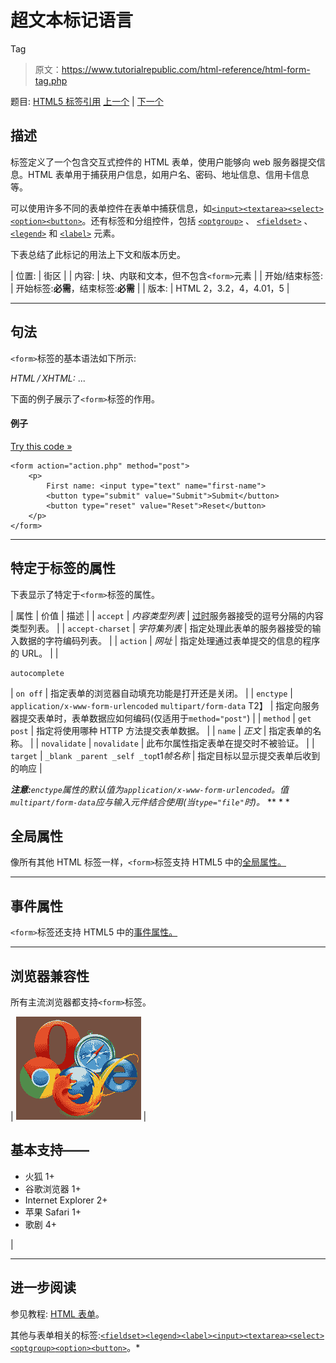 # 超文本标记语言

<form>Tag

> 原文：<https://www.tutorialrepublic.com/html-reference/html-form-tag.php>

题目: [HTML5 标签引用](html5-tags.php) [上一个](html5-footer-tag.php) | [下一个](html-frame-tag.php)

## 描述

标签定义了一个包含交互式控件的 HTML 表单，使用户能够向 web 服务器提交信息。HTML 表单用于捕获用户信息，如用户名、密码、地址信息、信用卡信息等。

可以使用许多不同的表单控件在表单中捕获信息，如[`<input>`](html-input-tag.php)[`<textarea>`](html-textarea-tag.php)[`<select>`](html-select-tag.php)[`<option>`](html-option-tag.php)[`<button>`](html-button-tag.php)。还有标签和分组控件，包括 [`<optgroup>`](html-optgroup-tag.php) 、 [`<fieldset>`](html-fieldset-tag.php) 、 [`<legend>`](html-legend-tag.php) 和 [`<label>`](html-label-tag.php) 元素。

下表总结了此标记的用法上下文和版本历史。

| 位置: | 街区 |
| 内容: | 块、内联和文本，但不包含`<form>`元素 |
| 开始/结束标签: | 开始标签:**必需**，结束标签:**必需** |
| 版本: | HTML 2，3.2，4，4.01，5 |

* * *

## 句法

`<form>`标签的基本语法如下所示:

*HTML / XHTML:* <form action="*URL*" method="get|post"> ... </form>

下面的例子展示了`<form>`标签的作用。

#### 例子

[Try this code »](../codelab.php?topic=html&file=form-tag "Try this code using online Editor")

```
<form action="action.php" method="post">
    <p>
        First name: <input type="text" name="first-name">
        <button type="submit" value="Submit">Submit</button>
        <button type="reset" value="Reset">Reset</button>
    </p>
</form>
```

* * *

## 特定于标签的属性

下表显示了特定于`<form>`标签的属性。

| 属性 | 价值 | 描述 |
| `accept` | *内容类型列表* | [过时](../definitions.php#obsolete "Not supported in HTML5")服务器接受的逗号分隔的内容类型列表。 |
| `accept-charset` | *字符集列表* | 指定处理此表单的服务器接受的输入数据的字符编码列表。 |
| `action` | *网址* | 指定处理通过表单提交的信息的程序的 URL。 |
| 

```
autocomplete 
```

 | `on
off` | 指定表单的浏览器自动填充功能是打开还是关闭。 |
| `enctype` | `application/x-www-form-urlencoded`
`multipart/form-data`
T2】 | 指定向服务器提交表单时，表单数据应如何编码(仅适用于`method="post"`) |
| `method` | `get
post` | 指定将使用哪种 HTTP 方法提交表单数据。 |
| `name` | *正文* | 指定表单的名称。 |
| `novalidate` | `novalidate` | 此布尔属性指定表单在提交时不被验证。 |
| `target` | `_blank
_parent
_self
_top`t1*帧名称* | 指定目标以显示提交表单后收到的响应 |

 ***注意:**`enctype`属性的默认值为`application/x-www-form-urlencoded`。值`multipart/form-data`应与输入元件结合使用(当`type="file"`时)。*  ** * *

## 全局属性

像所有其他 HTML 标签一样，`<form>`标签支持 HTML5 中的[全局属性。](html5-global-attributes.php)

* * *

## 事件属性

`<form>`标签还支持 HTML5 中的[事件属性。](html5-event-attributes.php)

* * *

## 浏览器兼容性

所有主流浏览器都支持`<form>`标签。

| ![Browsers Icon](img/e9331123c77668c1832e541c2fca1002.png) | 

## 基本支持——

*   火狐 1+
*   谷歌浏览器 1+
*   Internet Explorer 2+
*   苹果 Safari 1+
*   歌剧 4+

 |

* * *

## 进一步阅读

参见教程: [HTML 表单](../html-tutorial/html-forms.php)。

其他与表单相关的标签:[`<fieldset>`](html-fieldset-tag.php)[`<legend>`](html-legend-tag.php)[`<label>`](html-label-tag.php)[`<input>`](html-input-tag.php)[`<textarea>`](html-textarea-tag.php)[`<select>`](html-select-tag.php)[`<optgroup>`](html-optgroup-tag.php)[`<option>`](html-option-tag.php)[`<button>`](html-button-tag.php)。* </form>